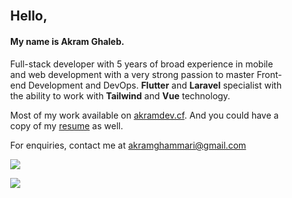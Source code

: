 <br>
<div style="padding-left:30px; padding-right:30px;">
<h2 >Hello,</h2>
<h4 >My name is Akram Ghaleb.</h4>

<p>Full-stack developer with 5 years of broad experience in mobile and web development with a very strong passion to master Front-end Development and DevOps. <b>Flutter</b> and <b>Laravel</b> specialist with the ability to work with <b>Tailwind</b> and <b>Vue</b> technology.
</p>

<p>Most of my work available on <a href="http://akramdev.cf/" target="_blank">akramdev.cf</a>. And you could have a copy of my <a href="http://akramdev.cf/image/about/1724679982324610.pdf" target="_blank" download="akram_cv.pdf" data-aos="zoom-in" data-aos-anchor="data-aos-anchor" class="btn btn-default mr-3">resume</a> as well.
</p>
<p>For enquiries, contact me at <a href="mailto:akramghammari@gmail.com">akramghammari@gmail.com</a></p>

<a href="http://akramdev.cf/image/about/1724679982324610.pdf" target="_blank" download="akram_cv.pdf" data-aos="zoom-in" data-aos-anchor="data-aos-anchor" class="btn btn-default mr-3"><img src="https://img.shields.io/badge/Download-CV-blue"></a>

![](https://visitor-badge.laobi.icu/badge?page_id=akramghammari.akramghammari)

</div>

